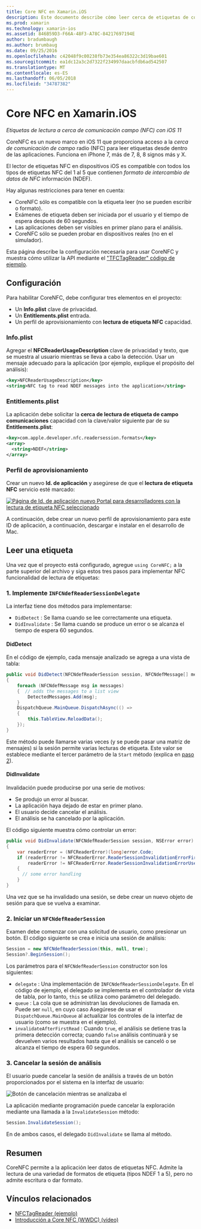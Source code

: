 ```yaml
---
title: Core NFC en Xamarin.iOS
description: Este documento describe cómo leer cerca de etiquetas de comunicación de campo en Xamarin.iOS mediante las API que se introdujo en iOS 11.
ms.prod: xamarin
ms.technology: xamarin-ios
ms.assetid: 846B59D3-F66A-48F3-A78C-84217697194E
author: bradumbaugh
ms.author: brumbaug
ms.date: 09/25/2016
ms.openlocfilehash: c42048f9c00238fb73e354ea86322c3d19bae601
ms.sourcegitcommit: ea1dc12a3c2d7322f234997daacbfdb6ad542507
ms.translationtype: MT
ms.contentlocale: es-ES
ms.lasthandoff: 06/05/2018
ms.locfileid: "34787382"
---
```

# <a name="core-nfc-in-xamarinios"></a>Core NFC en Xamarin.iOS

_Etiquetas de lectura a cerca de comunicación campo (NFC) con iOS 11_

CoreNFC es un nuevo marco en iOS 11 que proporciona acceso a la _cerca de comunicación de campo_ radio (NFC) para leer etiquetas desde dentro de las aplicaciones. Funciona en iPhone 7, más de 7, 8, 8 signos más y X.

El lector de etiquetas NFC en dispositivos iOS es compatible con todos los tipos de etiquetas NFC del 1 al 5 que contienen _formato de intercambio de datos de NFC_ información (NDEF).

Hay algunas restricciones para tener en cuenta:

- CoreNFC sólo es compatible con la etiqueta leer (no se pueden escribir o formato).
- Exámenes de etiqueta deben ser iniciada por el usuario y el tiempo de espera después de 60 segundos.
- Las aplicaciones deben ser visibles en primer plano para el análisis.
- CoreNFC sólo se pueden probar en dispositivos reales (no en el simulador).

Esta página describe la configuración necesaria para usar CoreNFC y muestra cómo utilizar la API mediante el ["TFCTagReader" código de ejemplo](https://developer.xamarin.com/samples/monotouch/ios11/NFCTagReader/).

## <a name="configuration"></a>Configuración

Para habilitar CoreNFC, debe configurar tres elementos en el proyecto:

- Un **Info.plist** clave de privacidad.
- Un **Entitlements.plist** entrada.
- Un perfil de aprovisionamiento con **lectura de etiqueta NFC** capacidad.

### <a name="infoplist"></a>Info.plist

Agregar el **NFCReaderUsageDescription** clave de privacidad y texto, que se muestra al usuario mientras se lleva a cabo la detección. Usar un mensaje adecuado para la aplicación (por ejemplo, explique el propósito del análisis):

```xml
<key>NFCReaderUsageDescription</key>
<string>NFC tag to read NDEF messages into the application</string>
```

### <a name="entitlementsplist"></a>Entitlements.plist

La aplicación debe solicitar la **cerca de lectura de etiqueta de campo comunicaciones** capacidad con la clave/valor siguiente par de su **Entitlements.plist**:

```xml
<key>com.apple.developer.nfc.readersession.formats</key>
<array>
  <string>NDEF</string>
</array>
```

### <a name="provisioning-profile"></a>Perfil de aprovisionamiento

Crear un nuevo **Id. de aplicación** y asegúrese de que el **lectura de etiqueta NFC** servicio esté marcado:

[![Página de Id. de aplicación nuevo Portal para desarrolladores con la lectura de etiqueta NFC seleccionado](corenfc-images/app-services-nfc-sml.png)](corenfc-images/app-services-nfc.png#lightbox)

A continuación, debe crear un nuevo perfil de aprovisionamiento para este ID de aplicación, a continuación, descargar e instalar en el desarrollo de Mac.

## <a name="reading-a-tag"></a>Leer una etiqueta

Una vez que el proyecto está configurado, agregue `using CoreNFC;` a la parte superior del archivo y siga estos tres pasos para implementar NFC funcionalidad de lectura de etiquetas:

### <a name="1-implement-infcndefreadersessiondelegate"></a>1. Implemente `INFCNdefReaderSessionDelegate`

La interfaz tiene dos métodos para implementarse:

- `DidDetect` : Se llama cuando se lee correctamente una etiqueta.
- `DidInvalidate` : Se llama cuando se produce un error o se alcanza el tiempo de espera 60 segundos.

#### <a name="diddetect"></a>DidDetect

En el código de ejemplo, cada mensaje analizado se agrega a una vista de tabla:

```csharp
public void DidDetect(NFCNdefReaderSession session, NFCNdefMessage[] messages)
{
    foreach (NFCNdefMessage msg in messages)
    {  // adds the messages to a list view
        DetectedMessages.Add(msg);
    }
    DispatchQueue.MainQueue.DispatchAsync(() =>
    {
        this.TableView.ReloadData();
    });
}
```

Este método puede llamarse varias veces (y se puede pasar una matriz de mensajes) si la sesión permite varias lecturas de etiqueta. Este valor se establece mediante el tercer parámetro de la `Start` método (explica en [paso 2](#step2)).

#### <a name="didinvalidate"></a>DidInvalidate

Invalidación puede producirse por una serie de motivos:

- Se produjo un error al buscar.
- La aplicación haya dejado de estar en primer plano.
- El usuario decide cancelar el análisis.
- El análisis se ha cancelado por la aplicación.

El código siguiente muestra cómo controlar un error:

```csharp
public void DidInvalidate(NFCNdefReaderSession session, NSError error)
{
    var readerError = (NFCReaderError)(long)error.Code;
    if (readerError != NFCReaderError.ReaderSessionInvalidationErrorFirstNDEFTagRead &&
        readerError != NFCReaderError.ReaderSessionInvalidationErrorUserCanceled)
    {
      // some error handling
    }
}
```

Una vez que se ha invalidado una sesión, se debe crear un nuevo objeto de sesión para que se vuelva a examinar.

<a name="step2" />

### <a name="2-start-an-nfcndefreadersession"></a>2. Iniciar un `NFCNdefReaderSession`

Examen debe comenzar con una solicitud de usuario, como presionar un botón.
El código siguiente se crea e inicia una sesión de análisis:

```csharp
Session = new NFCNdefReaderSession(this, null, true);
Session?.BeginSession();
```

Los parámetros para el `NFCNdefReaderSession` constructor son los siguientes:

- `delegate` : Una implementación de `INFCNdefReaderSessionDelegate`. En el código de ejemplo, el delegado se implementa en el controlador de vista de tabla, por lo tanto, `this` se utiliza como parámetro del delegado.
- `queue` : La cola que se administran las devoluciones de llamada en. Puede ser `null`, en cuyo caso Asegúrese de usar el `DispatchQueue.MainQueue` al actualizar los controles de la interfaz de usuario (como se muestra en el ejemplo).
- `invalidateAfterFirstRead` : Cuando `true`, el análisis se detiene tras la primera detección correcta; cuando `false` análisis continuará y se devuelven varios resultados hasta que el análisis se canceló o se alcanza el tiempo de espera 60 segundos.


### <a name="3-cancel-the-scanning-session"></a>3. Cancelar la sesión de análisis

El usuario puede cancelar la sesión de análisis a través de un botón proporcionados por el sistema en la interfaz de usuario:

![Botón de cancelación mientras se analizaba el](corenfc-images/scan-cancel-sml.png)

La aplicación mediante programación puede cancelar la exploración mediante una llamada a la `InvalidateSession` método:

```csharp
Session.InvalidateSession();
```

En de ambos casos, el delegado `DidInvalidate` se llama al método.

## <a name="summary"></a>Resumen

CoreNFC permite a la aplicación leer datos de etiquetas NFC. Admite la lectura de una variedad de formatos de etiqueta (tipos NDEF 1 a 5), pero no admite escritura o dar formato.


## <a name="related-links"></a>Vínculos relacionados

- [NFCTagReader (ejemplo)](https://developer.xamarin.com/samples/monotouch/ios11/NFCTagReader/)
- [Introducción a Core NFC (WWDC) (vídeo)](https://developer.apple.com/videos/play/wwdc2017/718/)

